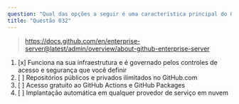 ```yaml
---
question: "Qual das opções a seguir é uma característica principal do GitHub Enterprise Server?"
title: "Questão 032"
---
```


> https://docs.github.com/en/enterprise-server@latest/admin/overview/about-github-enterprise-server
1. [x] Funciona na sua infraestrutura e é governado pelos controles de acesso e segurança que você definir
1. [ ] Repositórios públicos e privados ilimitados no GitHub.com
1. [ ] Acesso gratuito ao GitHub Actions e GitHub Packages
1. [ ] Implantação automática em qualquer provedor de serviço em nuvem
